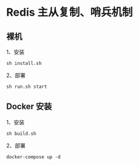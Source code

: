 # Redis 主从复制、哨兵机制

## 裸机

1、安装

```
sh install.sh
```

2、部署
```
sh run.sh start
```


## Docker 安装

1、安装

```
sh build.sh
```

2、部署
```
docker-compose up -d
```
